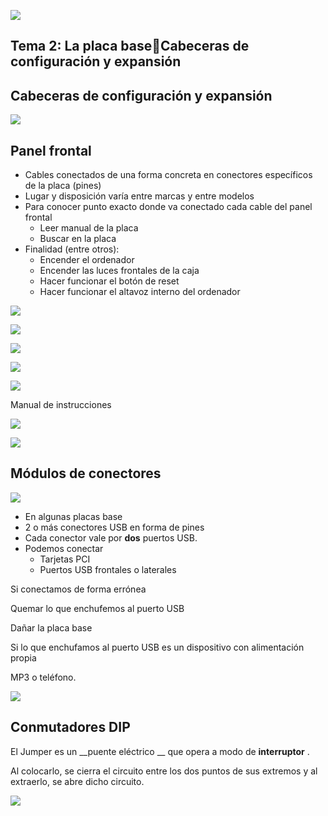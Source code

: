![](img/U29%20-%20Cabeceras%20de%20conexi%C3%B3n%20y%20expansi%C3%B3n%20%28panel%20frontal%290.png)

## Tema 2: La placa baseCabeceras de configuración y expansión

## Cabeceras de configuración y expansión

![](img/U29%20-%20Cabeceras%20de%20conexi%C3%B3n%20y%20expansi%C3%B3n%20%28panel%20frontal%291.png)

## Panel frontal

* Cables conectados de una forma concreta en conectores específicos de la placa \(pines\)
* Lugar y disposición varía entre marcas y entre modelos
* Para conocer punto exacto donde va conectado cada cable del panel frontal
  * Leer manual de la placa
  * Buscar en la placa
* Finalidad \(entre otros\):
  * Encender el ordenador
  * Encender las luces frontales de la caja
  * Hacer funcionar el botón de reset
  * Hacer funcionar el altavoz interno del ordenador

![](img/U29%20-%20Cabeceras%20de%20conexi%C3%B3n%20y%20expansi%C3%B3n%20%28panel%20frontal%292.png)

![](img/U29%20-%20Cabeceras%20de%20conexi%C3%B3n%20y%20expansi%C3%B3n%20%28panel%20frontal%293.png)

![](img/U29%20-%20Cabeceras%20de%20conexi%C3%B3n%20y%20expansi%C3%B3n%20%28panel%20frontal%294.png)

![](img/U29%20-%20Cabeceras%20de%20conexi%C3%B3n%20y%20expansi%C3%B3n%20%28panel%20frontal%295.png)

![](img/U29%20-%20Cabeceras%20de%20conexi%C3%B3n%20y%20expansi%C3%B3n%20%28panel%20frontal%296.png)

Manual de instrucciones

![](img/U29%20-%20Cabeceras%20de%20conexi%C3%B3n%20y%20expansi%C3%B3n%20%28panel%20frontal%297.png)

![](img/U29%20-%20Cabeceras%20de%20conexi%C3%B3n%20y%20expansi%C3%B3n%20%28panel%20frontal%298.png)

## Módulos de conectores

![](img/U29%20-%20Cabeceras%20de%20conexi%C3%B3n%20y%20expansi%C3%B3n%20%28panel%20frontal%299.png)

* En algunas placas base
* 2 o más conectores USB en forma de pines
* Cada conector vale por  __dos__  puertos USB\.
* Podemos conectar
  * Tarjetas PCI
  * Puertos USB frontales o laterales

Si conectamos de forma errónea

Quemar lo que enchufemos al puerto USB

Dañar la placa base

Si lo que enchufamos al puerto USB es un dispositivo con alimentación propia

MP3 o teléfono\.

![](img/U29%20-%20Cabeceras%20de%20conexi%C3%B3n%20y%20expansi%C3%B3n%20%28panel%20frontal%2910.jpg)

## Conmutadores DIP

El Jumper es un  __puente eléctrico __ que opera a modo de  __interruptor__ \.

Al colocarlo\, se cierra el circuito entre los dos puntos de sus extremos y al extraerlo\, se abre dicho circuito\.

![](img/U29%20-%20Cabeceras%20de%20conexi%C3%B3n%20y%20expansi%C3%B3n%20%28panel%20frontal%2911.png)

